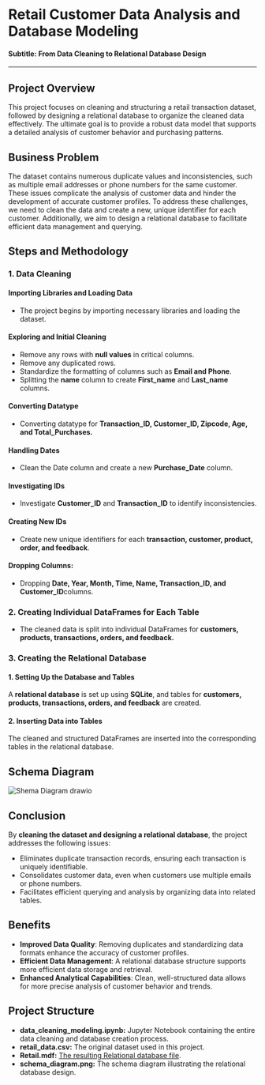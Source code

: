 # Retail Customer Data Analysis and Database Modeling
#### Subtitle: From Data Cleaning to Relational Database Design
-------------------------------
## Project Overview
This project focuses on cleaning and structuring a retail transaction dataset, followed by designing a relational database to organize the cleaned data effectively. The ultimate goal is to provide a robust data model that supports a detailed analysis of customer behavior and purchasing patterns.

## Business Problem
The dataset contains numerous duplicate values and inconsistencies, such as multiple email addresses or phone numbers for the same customer. These issues complicate the analysis of customer data and hinder the development of accurate customer profiles. To address these challenges, we need to clean the data and create a new, unique identifier for each customer. Additionally, we aim to design a relational database to facilitate efficient data management and querying.

## Steps and Methodology
### 1. Data Cleaning
#### Importing Libraries and Loading Data
- The project begins by importing necessary libraries and loading the dataset.

#### Exploring and Initial Cleaning
- Remove any rows with **null values** in critical columns.
- Remove any duplicated rows.
- Standardize the formatting of columns such as **Email and Phone**.
- Splitting the **name** column to create **First_name** and **Last_name** columns.
#### Converting Datatype
- Converting datatype for **Transaction_ID, Customer_ID, Zipcode, Age, and Total_Purchases.**
#### Handling Dates
- Clean the Date column and create a new **Purchase_Date** column.
#### Investigating IDs
- Investigate **Customer_ID** and **Transaction_ID** to identify inconsistencies.
#### Creating New IDs
- Create new unique identifiers for each **transaction, customer, product, order, and feedback**.
#### Dropping Columns:
- Dropping **Date, Year, Month, Time, Name, Transaction_ID, and Customer_ID**columns.
  
### 2. Creating Individual DataFrames for Each Table
- The cleaned data is split into individual DataFrames for **customers, products, transactions, orders, and feedback.**

### 3. Creating the Relational Database
#### 1. Setting Up the Database and Tables
A **relational database** is set up using **SQLite**, and tables for **customers, products, transactions, orders, and feedback** are created.

#### 2. Inserting Data into Tables
The cleaned and structured DataFrames are inserted into the corresponding tables in the relational database.

## Schema Diagram
![Shema Diagram drawio](https://github.com/SBOSE550/Data-Modeling-Project/assets/98967373/c06d3980-4bbb-4a10-8856-94b3b88a8db8)


## Conclusion
By **cleaning the dataset and designing a relational database**, the project addresses the following issues:

- Eliminates duplicate transaction records, ensuring each transaction is uniquely identifiable.
- Consolidates customer data, even when customers use multiple emails or phone numbers.
- Facilitates efficient querying and analysis by organizing data into related tables.
## Benefits
- **Improved Data Quality**: Removing duplicates and standardizing data formats enhance the accuracy of customer profiles.
- **Efficient Data Management**: A relational database structure supports more efficient data storage and retrieval.
- **Enhanced Analytical Capabilities**: Clean, well-structured data allows for more precise analysis of customer behavior and trends.

## Project Structure
- **data_cleaning_modeling.ipynb:** Jupyter Notebook containing the entire data cleaning and database creation process.
- **retail_data.csv:** The original dataset used in this project.
- **Retail.mdf:** [The resulting Relational database file](https://github.com/SBOSE550/Data-Modeling-Project/releases/tag/v1.0).
- **schema_diagram.png:** The schema diagram illustrating the relational database design.
